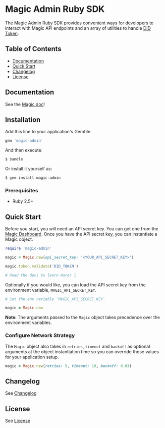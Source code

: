 # Magic Admin Ruby SDK

The Magic Admin Ruby SDK provides convenient ways for developers to interact with Magic API endpoints and an array of utilities to handle [DID Token](https://magic.link/docs/introduction/decentralized-id).

## Table of Contents

* [Documentation](#documentation)
* [Quick Start](#quick-start)
* [Changelog](#changelog)
* [License](#license)

## Documentation
See the [Magic doc](https://magic.link/docs/api-reference/server-side-sdks/ruby)!

## Installation
Add this line to your application's Gemfile:

```ruby
gem 'magic-admin'
```

And then execute:

```bash
$ bundle
```

Or install it yourself as:

```bash
$ gem install magic-admin
```

### Prerequisites

- Ruby 2.5+

## Quick Start
Before you start, you will need an API secret key. You can get one from the [Magic Dashboard](https://dashboard.magic.link/). Once you have the API secret key, you can instantiate a Magic object.

```ruby
require 'magic-admin'

magic = Magic.new(api_secret_key: '<YOUR_API_SECRET_KEY>')

magic.token.validate('DID_TOKEN')

# Read the docs to learn more! 🚀
```

Optionally if you would like, you can load the API secret key from the environment variable, `MAGIC_API_SECRET_KEY`.

```ruby
# Set the env variable `MAGIC_API_SECRET_KEY`.

magic = Magic.new
```

**Note**: The arguments passed to the `Magic` object takes precedence over the environment variables.

### Configure Network Strategy
The `Magic` object also takes in `retries`, `timeout` and `backoff` as optional arguments at the object instantiation time so you can override those values for your application setup.

```ruby
magic = Magic.new(retries: 5, timeout: 10, backoff: 0.03)

```

## Changelog
See [Changelog](CHANGELOG.md)

## License
See [License](LICENSE.txt)

